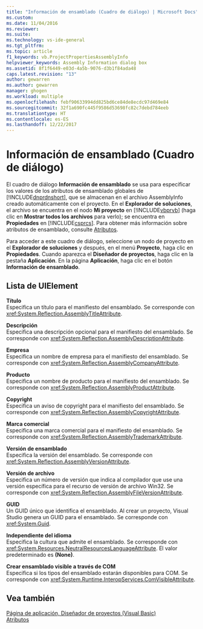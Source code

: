 ```yaml
---
title: "Información de ensamblado (Cuadro de diálogo) | Microsoft Docs"
ms.custom: 
ms.date: 11/04/2016
ms.reviewer: 
ms.suite: 
ms.technology: vs-ide-general
ms.tgt_pltfrm: 
ms.topic: article
f1_keywords: vb.ProjectPropertiesAssemblyInfo
helpviewer_keywords: Assembly Information dialog box
ms.assetid: 8f1f6449-e03d-4a5b-9076-d3b1f84ada48
caps.latest.revision: "13"
author: gewarren
ms.author: gewarren
manager: ghogen
ms.workload: multiple
ms.openlocfilehash: febf90633994dd825bd6ce84de8ecdc97d469e84
ms.sourcegitcommit: 32f1a690fc445f9586d53698fc82c7debd784eeb
ms.translationtype: HT
ms.contentlocale: es-ES
ms.lasthandoff: 12/22/2017
---
```

# <a name="assembly-information-dialog-box"></a>Información de ensamblado (Cuadro de diálogo)
El cuadro de diálogo **Información de ensamblado** se usa para especificar los valores de los atributos de ensamblado globales de [!INCLUDE[dnprdnshort](../../code-quality/includes/dnprdnshort_md.md)], que se almacenan en el archivo AssemblyInfo creado automáticamente con el proyecto. En el **Explorador de soluciones**, el archivo se encuentra en el nodo **Mi proyecto** en [!INCLUDE[vbprvb](../../code-quality/includes/vbprvb_md.md)] (haga clic en **Mostrar todos los archivos** para verlo); se encuentra en **Propiedades** en [!INCLUDE[csprcs](../../data-tools/includes/csprcs_md.md)]. Para obtener más información sobre atributos de ensamblado, consulte [Atributos](http://msdn.microsoft.com/Library/ae334cee-d96c-4243-a5e3-06dd7fcaf205).  
  
 Para acceder a este cuadro de diálogo, seleccione un nodo de proyecto en el **Explorador de soluciones** y después, en el menú **Proyecto**, haga clic en **Propiedades**. Cuando aparezca el **Diseñador de proyectos**, haga clic en la pestaña **Aplicación**. En la página **Aplicación**, haga clic en el botón **Información de ensamblado**.  
  
## <a name="uielement-list"></a>Lista de UIElement  
 **Título**  
 Especifica un título para el manifiesto del ensamblado. Se corresponde con <xref:System.Reflection.AssemblyTitleAttribute>.  
  
 **Descripción**  
 Especifica una descripción opcional para el manifiesto del ensamblado. Se corresponde con <xref:System.Reflection.AssemblyDescriptionAttribute>.  
  
 **Empresa**  
 Especifica un nombre de empresa para el manifiesto del ensamblado. Se corresponde con <xref:System.Reflection.AssemblyCompanyAttribute>.  
  
 **Producto**  
 Especifica un nombre de producto para el manifiesto del ensamblado. Se corresponde con <xref:System.Reflection.AssemblyProductAttribute>.  
  
 **Copyright**  
 Especifica un aviso de copyright para el manifiesto del ensamblado. Se corresponde con <xref:System.Reflection.AssemblyCopyrightAttribute>.  
  
 **Marca comercial**  
 Especifica una marca comercial para el manifiesto del ensamblado. Se corresponde con <xref:System.Reflection.AssemblyTrademarkAttribute>.  
  
 **Versión de ensamblado**  
 Especifica la versión del ensamblado. Se corresponde con <xref:System.Reflection.AssemblyVersionAttribute>.  
  
 **Versión de archivo**  
 Especifica un número de versión que indica al compilador que use una versión específica para el recurso de versión de archivo Win32. Se corresponde con <xref:System.Reflection.AssemblyFileVersionAttribute>.  
  
 **GUID**  
 Un GUID único que identifica el ensamblado. Al crear un proyecto, Visual Studio genera un GUID para el ensamblado. Se corresponde con <xref:System.Guid>.  
  
 **Independiente del idioma**  
 Especifica la cultura que admite el ensamblado. Se corresponde con <xref:System.Resources.NeutralResourcesLanguageAttribute>. El valor predeterminado es **(None)**.  
  
 **Crear ensamblado visible a través de COM**  
 Especifica si los tipos del ensamblado estarán disponibles para COM. Se corresponde con <xref:System.Runtime.InteropServices.ComVisibleAttribute>.  
  
## <a name="see-also"></a>Vea también  
 [Página de aplicación, Diseñador de proyectos (Visual Basic)](../../ide/reference/application-page-project-designer-visual-basic.md)   
 [Atributos](http://msdn.microsoft.com/Library/ae334cee-d96c-4243-a5e3-06dd7fcaf205)